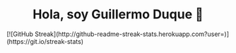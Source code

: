 
<div id="header" class="header">
  <h1 align="center">Hola, soy Guillermo Duque 👋</h1>
  [![GitHub Streak](http://github-readme-streak-stats.herokuapp.com?user=)](https://git.io/streak-stats)
</div>  

### 

<!--
**GuillermoDuKe/GuillermoDuKe** is a ✨ _special_ ✨ repository because its `README.md` (this file) appears on your GitHub profile.

Here are some ideas to get you started:

- 🔭 I’m currently working on ...
- 🌱 I’m currently learning ...
- 👯 I’m looking to collaborate on ...
- 🤔 I’m looking for help with ...
- 💬 Ask me about ...
- 📫 How to reach me: ...
- 😄 Pronouns: ...
- ⚡ Fun fact: ...
-->
